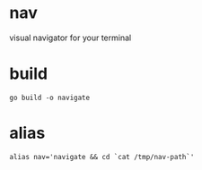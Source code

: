 # nav

visual navigator for your terminal

# build

```
go build -o navigate
```

# alias

```
alias nav='navigate && cd `cat /tmp/nav-path`'
```
